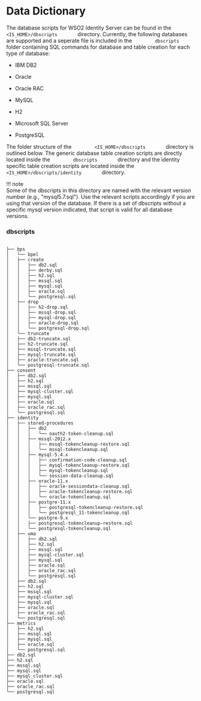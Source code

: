 # Data Dictionary

The database scripts for WSO2 Identity Server can be found in the
`         <IS_HOME>/dbscripts        ` directory. Currently, the
following databases are supported and a seperate file is included in the
`         dbscripts        ` folder containing SQL commands for database
and table creation for each type of database:

-   IBM DB2

-   Oracle

-   Oracle RAC

-   MySQL

-   H2

-   Microsoft SQL Server

-   PostgreSQL


The folder structure of the `         <IS_HOME>/dbscripts        `
directory is outlined below. The generic database table creation scripts
are directly located inside the `         dbscripts        ` directory
and the identity specific table creation scripts are located inside the
`         <IS_HOME>/dbscripts/identity        ` directory.

!!! note     
    Some of the dbscripts in this directory are named with the
    relevant version number (e.g., "mysql5.7.sql"). Use the relevant scripts
    accordingly if you are using that version of the database. If there is a
    set of dbscripts without a specific mysql version indicated, that script
    is valid for all database versions.
    

### dbscripts

```

├── bps
│   └── bpel
│   ├── create
│   │   ├── db2.sql
│   │   ├── derby.sql
│   │   ├── h2.sql
│   │   ├── mssql.sql
│   │   ├── mysql.sql
│   │   ├── oracle.sql
│   │   └── postgresql.sql
│   ├── drop
│   │   ├── h2-drop.sql
│   │   ├── mssql-drop.sql
│   │   ├── mysql-drop.sql
│   │   ├── oracle-drop.sql
│   │   └── postgresql-drop.sql
│   └── truncate
│   ├── db2-truncate.sql
│   ├── h2-truncate.sql
│   ├── mssql-truncate.sql
│   ├── mysql-truncate.sql
│   ├── oracle-truncate.sql
│   └── postgresql-truncate.sql
├── consent
│   ├── db2.sql
│   ├── h2.sql
│   ├── mssql.sql
│   ├── mysql-cluster.sql
│   ├── mysql.sql
│   ├── oracle.sql
│   ├── oracle_rac.sql
│   └── postgresql.sql
├── identity
│   ├── stored-procedures
│   │   ├── db2
│   │   │   └── oauth2-token-cleanup.sql
│   │   ├── mssql-2012.x
│   │   │   ├── mssql-tokencleanup-restore.sql
│   │   │   └── mssql-tokencleanup.sql
│   │   ├── mysql-5.4.x
│   │   │   ├── confirmation-code-cleanup.sql
│   │   │   ├── mysql-tokencleanup-restore.sql
│   │   │   ├── mysql-tokencleanup.sql
│   │   │   └── session-data-cleanup.sql
│   │   ├── oracle-11.x
│   │   │   ├── oracle-sessiondata-cleanup.sql
│   │   │   ├── oracle-tokencleanup-restore.sql
│   │   │   └── oracle-tokencleanup.sql
│   │   ├── postgre-11.x
│   │   │   ├── postgresql-tokencleanup-restore.sql
│   │   │   └── postgresql_11-tokencleanup.sql
│   │   └── postgre-9.x
│   │   ├── postgresql-tokencleanup-restore.sql
│   │   └── postgresql-tokencleanup.sql
│   ├── uma
│   │   ├── db2.sql
│   │   ├── h2.sql
│   │   ├── mssql.sql
│   │   ├── mysql-cluster.sql
│   │   ├── mysql.sql
│   │   ├── oracle.sql
│   │   ├── oracle_rac.sql
│   │   └── postgresql.sql
│   ├── db2.sql
│   ├── h2.sql
│   ├── mssql.sql
│   ├── mysql-cluster.sql
│   ├── mysql.sql
│   ├── oracle.sql
│   ├── oracle_rac.sql
│   └── postgresql.sql
├── metrics
│   ├── h2.sql
│   ├── mssql.sql
│   ├── mysql.sql
│   ├── oracle.sql
│   └── postgresql.sql
├── db2.sql
├── h2.sql
├── mssql.sql
├── mysql.sql
├── mysql_cluster.sql
├── oracle.sql
├── oracle_rac.sql
└── postgresql.sql

```